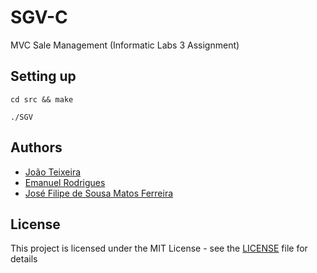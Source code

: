 # SGV-C

MVC Sale Management (Informatic Labs 3 Assignment)

## Setting up

```
cd src && make
```

```
./SGV
```

## Authors

* [João Teixeira](https://github.com/jtexeira)
* [Emanuel Rodrigues](https://github.com/Sapos1)
* [José Filipe de Sousa Matos Ferreira](https://github.com/JoseFilipeFerreira)

## License

This project is licensed under the MIT License - see the [LICENSE](LICENSE) file for details
